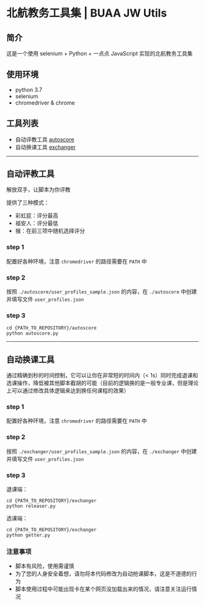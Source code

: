 # 北航教务工具集 | BUAA JW Utils

## 简介

这是一个使用 selenium + Python + 一点点 JavaScript 实现的北航教务工具集

## 使用环境

- python 3.7
- selenium
- chromedriver & chrome

## 工具列表

- 自动评教工具 [autoscore](https://github.com/APassbyDreg/BUAA_JW_utils/tree/master/autoscore)
- 自动换课工具 [exchanger](https://github.com/APassbyDreg/BUAA_JW_utils/tree/master/exchanger)

---

## 自动评教工具

解放双手，让脚本为你评教

提供了三种模式：
- 彩虹屁：评分最高
- 祖安人：评分最低
- 猴：在前三项中随机选择评分

### step 1

配置好各种环境，注意 `chromedriver` 的路径需要在 `PATH` 中

### step 2

按照 `./autoscore/user_profiles_sample.json` 的内容，在 `./autoscore` 中创建并填写文件 `user_profiles.json`

### step 3

```shell
cd {PATH_TO_REPOSITORY}/autoscore
python autoscore.py
```

---

## 自动换课工具

通过精确到秒的时间控制，它可以让你在非常短的时间内（< 1s）同时完成退课和选课操作，降低被其他脚本截胡的可能（目前的逻辑换的是一般专业课，但是理论上可以通过修改具体逻辑来达到换任何课程的效果）

### step 1

配置好各种环境，注意 `chromedriver` 的路径需要在 `PATH` 中

### step 2

按照 `./exchanger/user_profiles_sample.json` 的内容，在 `./exchanger` 中创建并填写文件 `user_profiles.json`

### step 3

退课端：

```shell
cd {PATH_TO_REPOSITORY}/exchanger
python releaser.py
```

选课端：

```shell
cd {PATH_TO_REPOSITORY}/exchanger
python getter.py
```

### 注意事项

- 脚本有风险，使用需谨慎
- 为了您的人身安全着想，请勿将本代码修改为自动抢课脚本，这是不道德的行为
- 脚本使用过程中可能出现卡在某个网页没加载出来的情况，请注意关注运行情况
